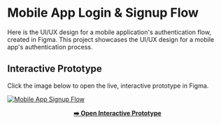 # Mobile App Login & Signup Flow
Here is the UI/UX design for a mobile application's authentication flow, created in Figma.
This project showcases the UI/UX design for a mobile app's authentication process.

## Interactive Prototype

Click the image below to open the live, interactive prototype in Figma.

[![Mobile App Signup Flow](Mobile-Signup-page-and-longin-page@3x.png)](https://www.figma.com/proto/GKdbEEHo11dlXGuxEOkcJa/Mobile-Signup-page-and-longin-page?node-id=1-2&p=f&t=un316kixkJMhYGOI-1&scaling=scale-down&content-scaling=fixed&page-id=0%3A1&starting-point-node-id=1%3A2)

<p align="center">
  <a href="https://www.figma.com/proto/GKdbEEHo11dlXGuxEOkcJa/Mobile-Signup-page-and-longin-page?node-id=1-2&p=f&t=un316kixkJMhYGOI-1&scaling=scale-down&content-scaling=fixed&page-id=0%3A1&starting-point-node-id=1%3A2">
    <strong>➡️ Open Interactive Prototype</strong>
  </a>
</p>
